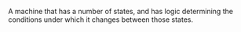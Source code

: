 A machine that has a number of states, and has logic determining the conditions under which it changes between those states. 